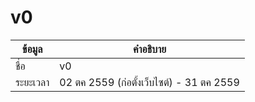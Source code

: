 # v0
| ข้อมูล          | คำอธิบาย       |
| ------------- | ------------- |
| ชื่อ            | v0           |
| ระยะเวลา       | 02 ตค 2559 (ก่อตั้งเว็บไซต์) - 31 ตค 2559 |
